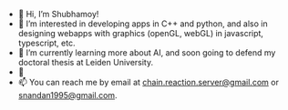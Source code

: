 - 👋 Hi, I’m Shubhamoy!
- 👀 I’m interested in developing apps in C++ and python, and also in designing webapps with graphics (openGL, webGL) in javascript, typescript, etc.
- 🌱 I’m currently learning more about AI, and soon going to defend my doctoral thesis at Leiden University.
- 💞️ 
- 📫 You can reach me by email at chain.reaction.server@gmail.com or snandan1995@gmail.com.

<!---
chainreaction9/chainreaction9 is a ✨ special ✨ repository because its `README.md` (this file) appears on your GitHub profile.
You can click the Preview link to take a look at your changes.
--->
